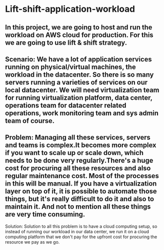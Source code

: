 # Lift-shift-application-workload
In this project, we are going to host and run the workload on AWS cloud for production. For this we are going to use lift & shift strategy.
--------
Scenario: 
We have a lot of application services running on physical/virtual machines, the workload in the datacenter. So there is so many servers running a varieties of services on our local datacenter.
We will need virtualization team for running virtualization platform, data center, operations team for datacenter related operations, work monitoring team and sys admin team of course.
--------
Problem: 
Managing all these services, servers and teams is complex.It becomes more complex if you want to scale up or scale down, which needs to be done very regularly.There's a huge cost for procuring all these resources and also regular maintenance cost.
Most of the processes in this will be manual. If you have a virtualization layer on top of it, it is possible to automate those things, but it's really difficult to do it and also to maintain it. And not to mention all these things are very time consuming.
--------
Solution: 
Solution to all this problem is to have a cloud computing setup, so instead of running our workload in our data center, we run it on a cloud computing platform that we don't pay for the upfront cost for procuring the resource we pay as we go.

